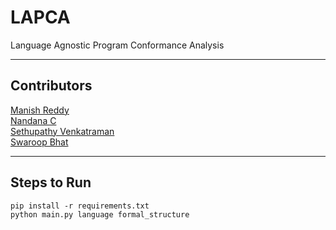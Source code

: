 # LAPCA
Language Agnostic Program Conformance Analysis

-----

## Contributors  
[Manish Reddy](https://github.com/Manish-22)  
[Nandana C](https://github.com/NandanaC)  
[Sethupathy Venkatraman](https://github.com/sethupathyrv)  
[Swaroop Bhat](https://github.com/Soupy710)  


-----

## Steps to Run
``` 
pip install -r requirements.txt
python main.py language formal_structure
```